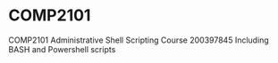 # COMP2101
COMP2101 Administrative Shell Scripting Course 200397845
Including BASH and Powershell scripts
